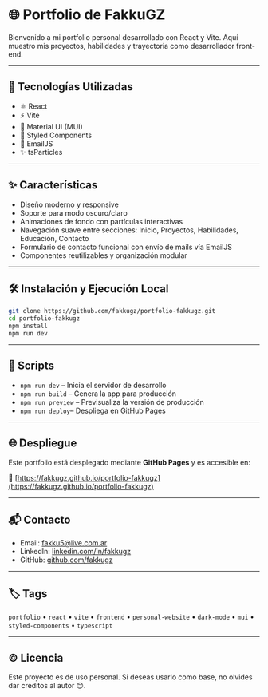 # 🌐 Portfolio de FakkuGZ

Bienvenido a mi portfolio personal desarrollado con React y Vite. Aquí muestro mis proyectos, habilidades y trayectoria como desarrollador front-end.

---

## 🚀 Tecnologías Utilizadas

- ⚛️ React
- ⚡ Vite
- 🎨 Material UI (MUI)
- 💅 Styled Components
- 📧 EmailJS
- ✨ tsParticles

---

## ✨ Características

- Diseño moderno y responsive
- Soporte para modo oscuro/claro
- Animaciones de fondo con partículas interactivas
- Navegación suave entre secciones: Inicio, Proyectos, Habilidades, Educación, Contacto
- Formulario de contacto funcional con envío de mails vía EmailJS
- Componentes reutilizables y organización modular

---

## 🛠️ Instalación y Ejecución Local

```bash
git clone https://github.com/fakkugz/portfolio-fakkugz.git
cd portfolio-fakkugz
npm install
npm run dev
```

---

## 🧪 Scripts

- `npm run dev` – Inicia el servidor de desarrollo  
- `npm run build` – Genera la app para producción  
- `npm run preview` – Previsualiza la versión de producción  
- `npm run deploy`– Despliega en GitHub Pages

---

## 🌐 Despliegue

Este portfolio está desplegado mediante **GitHub Pages** y es accesible en:

🔗 [https://fakkugz.github.io/portfolio-fakkugz](https://fakkugz.github.io/portfolio-fakkugz)

---

## 📬 Contacto

- Email: fakku5@live.com.ar
- LinkedIn: [linkedin.com/in/fakkugz](https://www.linkedin.com/in/facuendoegonzalez/)
- GitHub: [github.com/fakkugz](https://github.com/fakkugz)

---

## 🏷️ Tags

`portfolio` • `react` • `vite` • `frontend` • `personal-website` • `dark-mode` • `mui` • `styled-components` • `typescript`

---

## ©️ Licencia

Este proyecto es de uso personal. Si deseas usarlo como base, no olvides dar créditos al autor 😊.

